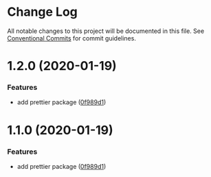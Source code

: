 # Change Log

All notable changes to this project will be documented in this file.
See [Conventional Commits](https://conventionalcommits.org) for commit guidelines.

# 1.2.0 (2020-01-19)


### Features

* add prettier package ([0f989d1](https://github.com/sub-tv/javascript/commit/0f989d11a70d7b3fe5ae57be0d96b34bdf8f616a))





# 1.1.0 (2020-01-19)


### Features

* add prettier package ([0f989d1](https://github.com/sub-tv/javascript/commit/0f989d11a70d7b3fe5ae57be0d96b34bdf8f616a))
